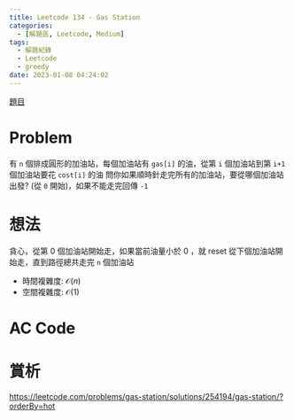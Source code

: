 ```yaml
---
title: Leetcode 134 - Gas Station
categories:
  - [解題區, Leetcode, Medium]
tags:
  - 解題紀錄
  - Leetcode
  - greedy
date: 2023-01-08 04:24:02
---
```


[題目](https://leetcode.com/problems/gas-station/)

# Problem

有 `n` 個排成圓形的加油站，每個加油站有 `gas[i]` 的油，從第 `i` 個加油站到第 `i+1` 個加油站要花 `cost[i]` 的油
問你如果順時針走完所有的加油站，要從哪個加油站出發? (從 `0` 開始)，如果不能走完回傳 `-1`

# 想法

貪心，從第 0 個加油站開始走，如果當前油量小於 0 ，就 reset 從下個加油站開始走，直到路徑總共走完 `n` 個加油站

- 時間複雜度: $\mathcal{O}(n)$
- 空間複雜度: $\mathcal{O}(1)$

# AC Code

<script src="https://emgithub.com/embed-v2.js?target=https%3A%2F%2Fgithub.com%2Froy4801%2Fsolved_problems%2Fblob%2Fmaster%2Fleetcode%2F134.cpp%23L17-L46&style=github&type=code&showBorder=on&showLineNumbers=on&showFileMeta=on&showFullPath=on&showCopy=on"></script>

# 賞析

<https://leetcode.com/problems/gas-station/solutions/254194/gas-station/?orderBy=hot>
